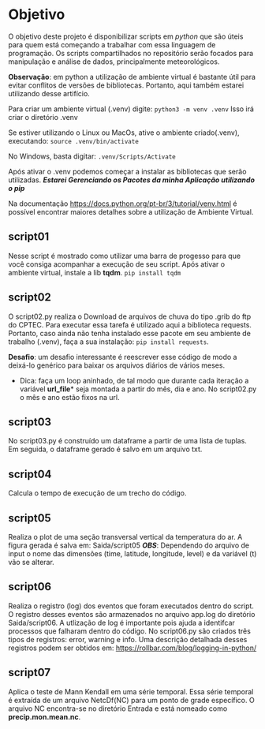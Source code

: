 # Objetivo
O objetivo deste projeto é disponibilizar scripts
em *python* que são úteis para quem está começando
a trabalhar com essa linguagem de programação.
Os scripts compartilhados no repositório serão
focados para manipulação e análise de
dados, principalmente meteorológicos.

**Observação**: em python a utilização de ambiente virtual é
bastante útil para evitar conflitos de versões de bibliotecas.
Portanto, aqui também estarei utilizando desse artifício.

Para criar um ambiente virtual (.venv) digite:
`python3 -m venv .venv`
Isso irá criar o diretório .venv

Se estiver utilizando o Linux ou MacOs, ative o ambiente criado(.venv), executando:
`source .venv/bin/activate`

No Windows, basta digitar:
`.venv/Scripts/Activate`

Após ativar o .venv podemos começar a instalar as bibliotecas que serão utilizadas.
***Estarei Gerenciando os Pacotes da minha Aplicação utilizando o pip***

Na documentação https://docs.python.org/pt-br/3/tutorial/venv.html
é possível encontrar maiores detalhes sobre a utilização de Ambiente Virtual.

## script01
Nesse script é mostrado como utilizar uma barra de progesso
para que você consiga acompanhar a execução de seu script.
Após ativar o ambiente virtual, instale a lib **tqdm**.
`pip install tqdm`

## script02
O script02.py realiza o Download de arquivos de chuva do tipo .grib
do ftp do CPTEC. Para executar essa tarefa é utilizado aqui
a biblioteca requests.
Portanto, caso ainda não tenha instalado esse pacote em seu
ambiente de trabalho (.venv), faça a sua instalação:
`pip install requests`.

**Desafio**: um desafio interessante é reescrever esse código de modo
a deixá-lo genérico para baixar os arquivos diários de vários meses.
- Dica: faça um loop aninhado, de tal modo que durante cada iteração
a variável **url_file*** seja montada a partir do mês, dia e ano. No
script02.py o mês e ano estão fixos na url.
## script03
No script03.py é construído um dataframe a partir de
uma lista de tuplas. Em seguida, o dataframe gerado é salvo em
um arquivo txt.
## script04
Calcula o tempo de execução de um trecho do código.
## script05
Realiza o plot de uma seção transversal vertical da temperatura do ar.
A figura gerada é salva em: Saida/script05
***OBS***: Dependendo do arquivo de input o nome das dimensões
(time, latitude, longitude, level) e da variável (t) vão se alterar.
## script06
Realiza o registro (log) dos eventos que foram executados dentro do script.
O registro desses eventos são armazenados no arquivo app.log do
diretório Saida/script06. A utlização de log é importante pois ajuda
a identifcar processos que falharam dentro do código.
No script06.py são criados três tipos de registros: error, warning e info.
Uma descrição detalhada desses registros podem ser obtidos em:
https://rollbar.com/blog/logging-in-python/

## script07
Aplica o teste de Mann Kendall em uma série temporal.
Essa série temporal é extraída de um arquivo NetcDf(NC)
para um ponto de grade específico. O arquivo NC encontra-se
no diretório Entrada e está nomeado como **precip.mon.mean.nc**.